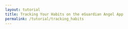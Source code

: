 ```yaml
---
layout: tutorial
title: Tracking Your Habits on the eGuardian Angel App
permalink: /tutorial/tracking_habits
---
```

